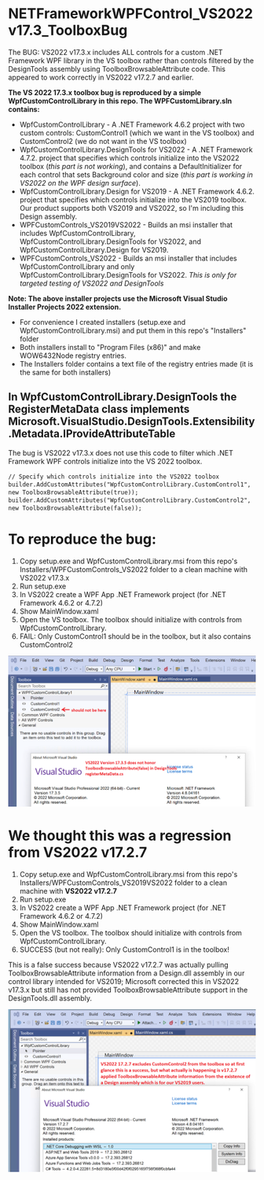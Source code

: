 # NETFrameworkWPFControl_VS2022v17.3_ToolboxBug
The BUG: VS2022 v17.3.x includes ALL controls for a custom .NET Framework WPF library in the VS toolbox rather than controls filtered by the DesignTools assembly using ToolboxBrowsableAttribute code. This appeared to work correctly in VS2022 v17.2.7 and earlier.

**The VS 2022 17.3.x toolbox bug is reproduced by a simple WpfCustomControlLibrary in this repo. The WPFCustomLibrary.sln contains:**
- WpfCustomControlLibrary - A .NET Framework 4.6.2 project with two custom controls: CustomControl1 (which we want in the VS toolbox) and CustomControl2 (we do not want in the VS toolbox)
- WpfCustomControlLibrary.DesignTools for VS2022 - A .NET Framework 4.7.2. project that specifies which controls initialize into the VS2022 toolbox (*this part is not working*), and contains a DefaultInitializer for each control that sets Background color and size (*this part is working in VS2022 on the WPF design surface*).
- WpfCustomControlLibrary.Design for VS2019 - A .NET Framework 4.6.2. project that specifies which controls initialize into the VS2019 toolbox. Our product supports both VS2019 and VS2022, so I'm including this Design assembly.
- WPFCustomControls_VS2019VS2022 - Builds an msi installer that includes WpfCustomControlLibrary, WpfCustomControlLibrary.DesignTools for VS2022, and WpfCustomControlLibrary.Design for VS2019.
- WPFCustomControls_VS2022 - Builds an msi installer that includes  WpfCustomControlLibrary and only WpfCustomControlLibrary.DesignTools for VS2022. *This is only for targeted testing of VS2022 and DesignTools*

**Note: The above installer projects use the Microsoft Visual Studio Installer Projects 2022 extension.** 
- For convenience I created installers (setup.exe and WpfCustomControlLibrary.msi) and put them in this repo's "Installers" folder 
- Both installers install to "Program Files (x86)" and make WOW6432Node registry entries.
- The Installers folder contains a text file of the registry entries made (it is the same for both installers)

## In WpfCustomControlLibrary.DesignTools the RegisterMetaData class implements Microsoft.VisualStudio.DesignTools.Extensibility.Metadata.IProvideAttributeTable ##
The bug is VS2022 v17.3.x does not use this code to filter which .NET Framework WPF controls initialize into the VS 2022 toolbox.
```
// Specify which controls initialize into the VS2022 toolbox
builder.AddCustomAttributes("WpfCustomControlLibrary.CustomControl1", new ToolboxBrowsableAttribute(true));
builder.AddCustomAttributes("WpfCustomControlLibrary.CustomControl2", new ToolboxBrowsableAttribute(false));
```

# To reproduce the bug:
1. Copy setup.exe and WpfCustomControlLibrary.msi from this repo's Installers/WPFCustomControls_VS2022 folder to a clean machine with VS2022 v17.3.x
2. Run setup.exe
3. In VS2022 create a WPF App .NET Framework project (for .NET Framework 4.6.2 or 4.7.2)
4. Show MainWindow.xaml
5. Open the VS toolbox. The toolbox should initialize with controls from WpfCustomControlLibrary.
6. FAIL: Only CustomControl1 should be in the toolbox, but it also contains CustomControl2

![Image](VS2022v17.3.5_FAIL.png)


# We thought this was a regression from VS2022 v17.2.7
1. Copy setup.exe and WpfCustomControlLibrary.msi from this repo's Installers/WPFCustomControls_VS2019VS2022 folder to a clean machine with **VS2022 v17.2.7**
2. Run setup.exe
3. In VS2022 create a WPF App .NET Framework project (for .NET Framework 4.6.2 or 4.7.2)
4. Show MainWindow.xaml
5. Open the VS toolbox. The toolbox should initialize with controls from WpfCustomControlLibrary.
6. SUCCESS (but not really): Only CustomControl1 is in the toolbox!

This is a false success because VS2022 v17.2.7 was actually pulling  ToolboxBrowsableAttribute information from a Design.dll assembly in our control library intended for VS2019; Microsoft corrected this in VS2022 v17.3.x but still has not provided ToolboxBrowsableAttribute support in the DesignTools.dll assembly.

![Image](VS2022v17.2.7_SUCCESS_KindOf.png)




